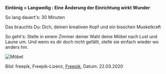 **Eintönig = Langweilig : Eine Änderung der Einrichtung wirkt Wunder**

So lang dauert's: 30 Minuten

Das brauchts Du: Dich, deinen kreativen Kopf und ein bisschen Muskelkraft

So geht's: Stelle in einem Zimmer deiner Wahl deine Möbel nach Lust und Laune um. Und wenn es dir doch nicht gefällt, stelle sie einfach wieder wo anders hin.

![Möbel](https://image.freepik.com/vektoren-kostenlos/modernes-wohnzimmer-innenarchitektur-mit-flachem-design_23-2147909131.jpg)

Bild: freepik, Freepik-Lizenz, [Freepik](https://de.freepik.com/vektoren-kostenlos/modernes-wohnzimmer-innenarchitektur-mit-flachem-design_2859215.htm#page=1&query=interior%20design&position=20), Datum: 22.03.2020
